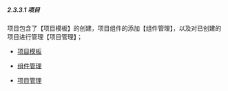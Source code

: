 ##### 2.3.3.1 项目

项目包含了【项目模板】的创建，项目组件的添加【组件管理】，以及对已创建的项目进行管理【项目管理】；

* [项目模板](/guide/project/pei-zhi-zhong-xin/xiang-mu/xiang-mu-mo-ban.md)

* [组件管理](/guide/project/pei-zhi-zhong-xin/xiang-mu/zu-jian-guan-li.md)

* [ 项目管理](/guide/project/pei-zhi-zhong-xin/xiang-mu/xiang-mu-guan-li.md)







